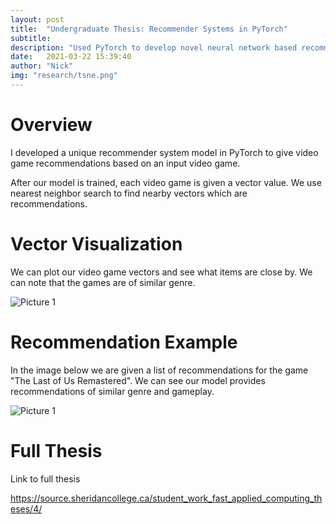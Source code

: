 ```yaml
---
layout: post
title:  "Undergraduate Thesis: Recommender Systems in PyTorch"
subtitle: 
description: "Used PyTorch to develop novel neural network based recommender system for video games."
date:   2021-03-22 15:39:40
author: "Nick"
img: "research/tsne.png"
---
```


# Overview

I developed a unique recommender system model in PyTorch to give video game recommendations based on an input video game.

After our model is trained, each video game is given a vector value. We use nearest neighbor search to find nearby vectors which are recommendations.

# Vector Visualization

We can plot our video game vectors and see what items are close by. We can note that the games are of similar genre.

![Picture 1]({{site.baseurl}}/assets/img/research/vectors.png)

# Recommendation Example

In the image below we are given a list of recommendations for the game "The Last of Us Remastered". We can see our model provides recommendations of similar genre and gameplay.

![Picture 1]({{site.baseurl}}/assets/img/research/recommendations.png)

# Full Thesis
Link to full thesis

<https://source.sheridancollege.ca/student_work_fast_applied_computing_theses/4/>